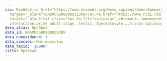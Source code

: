 ```yaml
---
csv: Rps6ka3,<a href="https://www.ensembl.org/Homo_sapiens/Gene/Summary?db=core;g=ENSMUSG00000031309"
  target="_blank">ENSMUSG00000031309</a>,<a href="https://www.ncbi.nlm.nih.gov/pubmed/25450459"
  target="_blank"><i class="fas fa-file"></i></a>",chromatin immunoprecipitation assay,direct
  interaction,prime adult stage, testis, Spermatocyte,,,transcriptional regulation,
data_alias: Rps6ka3
data_id: ENSMUSG00000031309
data_numevidence: 1
data_species: Mus musculus
data_taxid: '10090'
title: Rps6ka3
---
```

